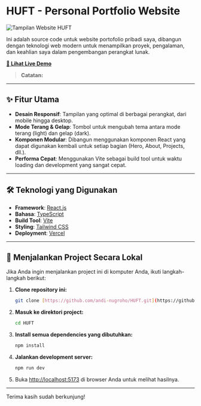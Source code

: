# HUFT - Personal Portfolio Website

![Tampilan Website HUFT](link-ke-screenshot.png)

Ini adalah source code untuk website portofolio pribadi saya, dibangun dengan teknologi web modern untuk menampilkan proyek, pengalaman, dan keahlian saya dalam pengembangan perangkat lunak.

**[🚀 Lihat Live Demo](https://huft.vercel.app/)**

> **Catatan:** 

---

## ✨ Fitur Utama

* **Desain Responsif**: Tampilan yang optimal di berbagai perangkat, dari mobile hingga desktop.
* **Mode Terang & Gelap**: Tombol untuk mengubah tema antara mode terang (light) dan gelap (dark).
* **Komponen Modular**: Dibangun menggunakan komponen React yang dapat digunakan kembali untuk setiap bagian (Hero, About, Projects, dll.).
* **Performa Cepat**: Menggunakan Vite sebagai build tool untuk waktu loading dan development yang sangat cepat.

---

## 🛠️ Teknologi yang Digunakan

* **Framework**: [React.js](https://reactjs.org/)
* **Bahasa**: [TypeScript](https://www.typescriptlang.org/)
* **Build Tool**: [Vite](https://vitejs.dev/)
* **Styling**: [Tailwind CSS](https://tailwindcss.com/)
* **Deployment**: [Vercel](https://vercel.com/)

---

## 🚀 Menjalankan Project Secara Lokal

Jika Anda ingin menjalankan project ini di komputer Anda, ikuti langkah-langkah berikut:

1.  **Clone repository ini:**
    ```bash
    git clone [https://github.com/andi-nugroho/HUFT.git](https://github.com/andi-nugroho/HUFT.git)
    ```

2.  **Masuk ke direktori project:**
    ```bash
    cd HUFT
    ```

3.  **Install semua dependencies yang dibutuhkan:**
    ```bash
    npm install
    ```

4.  **Jalankan development server:**
    ```bash
    npm run dev
    ```

5.  Buka [http://localhost:5173](http://localhost:5173) di browser Anda untuk melihat hasilnya.

---

Terima kasih sudah berkunjung!
